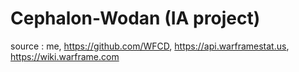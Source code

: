# Cephalon-Wodan (IA project)
source : me, https://github.com/WFCD, https://api.warframestat.us, https://wiki.warframe.com 

